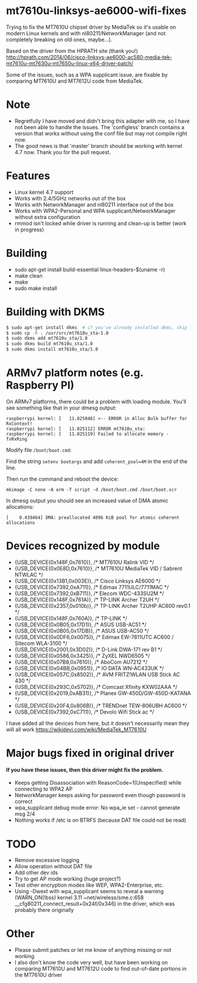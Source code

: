 # mt7610u-linksys-ae6000-wifi-fixes
Trying to fix the MT7610U chipset driver by MediaTek so it's usable on modern Linux kernels and with nl80211/NetworkManager (and not completely breaking on old ones, maybe...).

Based on the driver from the HPRATH site (thank you!)
http://hprath.com/2014/06/cisco-linksys-ae6000-ac580-media-tek-mt7610u-mt7630u-mt7650u-linux-x64-driver-patch/

Some of the issues, such as a WPA supplicant issue, are fixable by comparing MT7610U and MT7612U code from MediaTek.

# Note
- Regretfully I have moved and didn't bring this adapter with me, so I have not been able to handle the issues. The 'configless' branch contains a version that works without using the conf file but may not compile right now.
- The good news is that 'master' branch should be working with kernel 4.7 now. Thank you for the pull request.

# Features
- Linux kernel 4.7 support
- Works with 2.4/5GHz networks out of the box
- Works with NetworkManager and nl80211 interface out of the box
- Works with WPA2-Personal and WPA supplicant/NetworkManager without extra configuration
- rmmod isn't locked while driver is running and clean-up is better (work in progress)

# Building
- sudo apt-get install build-essential linux-headers-$(uname -r)
- make clean
- make
- sudo make install

# Building with DKMS
```bash
$ sudo apt-get install dkms  # if you've already installed dkms, skip this step.
$ sudo cp -R . /usr/src/mt7610u_sta-1.0
$ sudo dkms add mt7610u_sta/1.0
$ sudo dkms build mt7610u_sta/1.0
$ sudo dkms install mt7610u_sta/1.0
```

# ARMv7 platform notes (e.g. Raspberry PI)

On ARMv7 platforms, there could be a problem with loading module. You'll see something like that in your dmesg output:

```
raspberrypi kernel: [   11.825048] <-- ERROR in Alloc Bulk buffer for RxContext!
raspberrypi kernel: [   11.825112] ERROR mt7610u_sta:
raspberrypi kernel: [   11.825119] Failed to allocate memory - TxRxRing
```

Modify file `/boot/boot.cmd`:

Find the string `setenv bootargs` and add `coherent_pool=4M` in the end of the line.

Then run the command and reboot the device:

```
mkimage -C none -A arm -T script -d /boot/boot.cmd /boot/boot.scr
```

In dmesg output you should see an increased value of DMA atomic allocations:

```
[    0.439464] DMA: preallocated 4096 KiB pool for atomic coherent allocations
```

# Devices recognized by module
- {USB_DEVICE(0x148F,0x7610)}, /* MT7610U Ralink VID */
- {USB_DEVICE(0x0E8D,0x7610)}, /* MT7610U MediaTek VID / Sabrent NTWLAC */
- {USB_DEVICE(0x13B1,0x003E)}, /* Cisco Linksys AE6000 */
- {USB_DEVICE(0x7392,0xA711)}, /* Edimax 7711ULC/7711MAC */
- {USB_DEVICE(0x7392,0xB711)}, /* Elecom WDC-433SU2M */
- {USB_DEVICE(0x148F,0x761A)}, /* TP-LINK Archer T2UH */
- {USB_DEVICE(0x2357,0x010b)}, /* TP-LINK Archer T2UHP AC600 rev0.1 */
- {USB_DEVICE(0x148F,0x760A)}, /* TP-LINK */
- {USB_DEVICE(0x0B05,0x17D1)}, /* ASUS USB-AC51 */
- {USB_DEVICE(0x0B05,0x17DB)}, /* ASUS USB-AC50 */
- {USB_DEVICE(0x0DF6,0x0075)}, /* Edimax EW-7811UTC AC600 / Sitecom WLA-3100 */
- {USB_DEVICE(0x2001,0x3D02)}, /* D-Link DWA-171 rev B1 */
- {USB_DEVICE(0x0586,0x3425)}, /* ZyXEL NWD6505 */
- {USB_DEVICE(0x07B8,0x7610)}, /* AboCom AU7212 */
- {USB_DEVICE(0x04BB,0x0951)}, /* IO DATA WN-AC433UK */
- {USB_DEVICE(0x057C,0x8502)}, /* AVM FRITZ!WLAN USB Stick AC 430 */
- {USB_DEVICE(0x293C,0x5702)}, /* Comcast Xfinity KXW02AAA */
- {USB_DEVICE(0x2019,0xAB31)}, /* Planex GW-450D/GW-450D-KATANA */
- {USB_DEVICE(0x20F4,0x806B)}, /* TRENDnet TEW-806UBH AC600 */
- {USB_DEVICE(0x7392,0xC711)}, /* Devolo Wifi Stick ac */

I have added all the devices from here, but it doesn't necessarily mean they will all work
https://wikidevi.com/wiki/MediaTek_MT7610U

# Major bugs fixed in original driver
#### If you have these issues, then this driver might fix the problem.
- Keeps getting Disassociation with ReasonCode=1(Unspecified) while connecting to WPA2 AP
- NetworkManager keeps asking for password even though password is correct
- wpa_supplicant debug mode error:  No wpa_ie set - cannot generate msg 2/4
- Nothing works if /etc is on BTRFS (because DAT file could not be read)

# TODO
- Remove excessive logging
- Allow operation without DAT file
- Add other dev ids
- Try to get AP mode working (huge project?)
- Test other encryption modes like WEP, WPA2-Enterprise, etc.
- Using -Dwext with wpa_supplicant seems to reveal a warning (WARN_ON(!bss) kernel 3.11 ~net/wireless/sme.c:658 __cfg80211_connect_result+0x24f/0x346) in the driver, which was probably there originally

# Other
- Please submit patches or let me know of anything missing or not working
- I also don't know the code very well, but have been working on comparing MT7610U and MT7612U code to find out-of-date portions in the MT7610U driver
